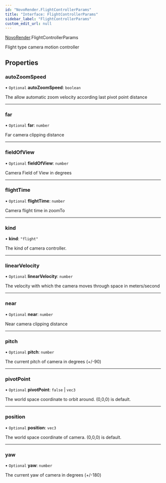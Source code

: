 ```yaml
---
id: "NovoRender.FlightControllerParams"
title: "Interface: FlightControllerParams"
sidebar_label: "FlightControllerParams"
custom_edit_url: null
---
```


[NovoRender](../namespaces/NovoRender.md).FlightControllerParams

Flight type camera motion controller

## Properties

### autoZoomSpeed

• `Optional` **autoZoomSpeed**: `boolean`

The allow automatic zoom velocity according last pivot point distance

___

### far

• `Optional` **far**: `number`

Far camera clipping distance

___

### fieldOfView

• `Optional` **fieldOfView**: `number`

Camera Field of View in degrees

___

### flightTime

• `Optional` **flightTime**: `number`

Camera flight time in zoomTo

___

### kind

• **kind**: ``"flight"``

The kind of camera controller.

___

### linearVelocity

• `Optional` **linearVelocity**: `number`

The velocity with which the camera moves through space in meters/second

___

### near

• `Optional` **near**: `number`

Near camera clipping distance

___

### pitch

• `Optional` **pitch**: `number`

The current pitch of camera in degrees (+/-90)

___

### pivotPoint

• `Optional` **pivotPoint**: ``false`` \| `vec3`

The world space coordinate to orbit around. (0,0,0) is default.

___

### position

• `Optional` **position**: `vec3`

The world space coordinate of camera. (0,0,0) is default.

___

### yaw

• `Optional` **yaw**: `number`

The current yaw of camera in degrees (+/-180)
